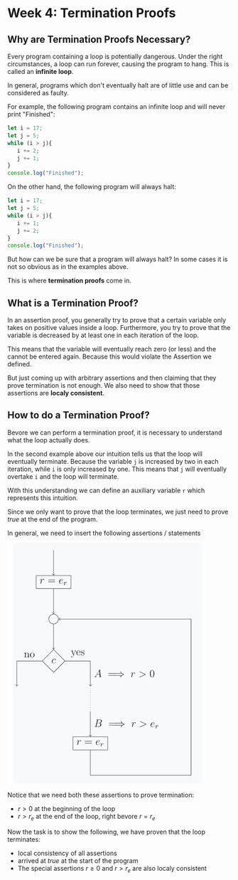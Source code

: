 # Week 4: Termination Proofs

## Why are Termination Proofs Necessary?

Every program containing a loop is potentially dangerous. Under the right circumstances, a loop can run forever, causing the program to hang. This is called an **infinite loop**.

In general, programs which don't eventually halt are of little use and can be considered as faulty.

For example, the following program contains an infinite loop and will never print "Finished":

```typescript
let i = 17;
let j = 5;
while (i > j){
   i += 2;
   j += 1;
}
console.log("Finished");
```

On the other hand, the following program will always halt:

```typescript
let i = 17;
let j = 5;
while (i > j){
   i += 1;
   j += 2;
}
console.log("Finished");
```

But how can we be sure that a program will always halt? In some cases it is not so obvious as in the examples above.

This is where **termination proofs** come in.

## What is a Termination Proof?

In an assertion proof, you generally try to prove that a certain variable only takes on positive values inside a loop. Furthermore, you try to prove that the variable is decreased by at least one in each iteration of the loop.

This means that the variable will eventually reach zero (or less) and the cannot be entered again. Because this would violate the Assertion we defined.

But just coming up with arbitrary assertions and then claiming that they prove termination is not enough. We also need to show that those assertions are **localy consistent**.

## How to do a Termination Proof?

Bevore we can perform a termination proof, it is necessary to understand what the loop actually does.

In the second example above our intuition tells us that the loop will eventually terminate. Because the variable `j` is increased by two in each iteration, while `i` is only increased by one. This means that `j` will eventually overtake `i` and the loop will terminate.

With this understanding we can define an auxiliary variable `r` which represents this intuition.

Since we only want to prove that the loop terminates, we just need to prove $true$ at the end of the program.

In general, we need to insert the following assertions / statements

![Flowchart with auxiliary variable](./material/w04/images/program_with_assertions.png)

Notice that we need both these assertions to prove termination:

+ $r > 0$ at the beginning of the loop
+ $r > r_e$ at the end of the loop, right bevore $r = r_e$

Now the task is to show the following, we have proven that the loop terminates:

+ local consistency of all assertions
+ arrived at $true$ at the start of the program
+ The special assertions $r \geq 0$ and $r > r_e$ are also localy consistent
